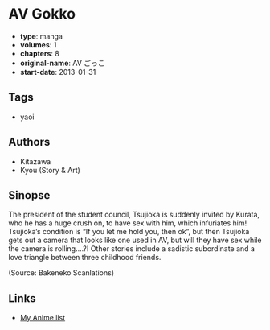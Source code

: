 # AV Gokko

-   **type**: manga
-   **volumes**: 1
-   **chapters**: 8
-   **original-name**: AV ごっこ
-   **start-date**: 2013-01-31

## Tags

-   yaoi

## Authors

-   Kitazawa
-   Kyou (Story & Art)

## Sinopse

The president of the student council, Tsujioka is suddenly invited by Kurata, who he has a huge crush on, to have sex with him, which infuriates him! Tsujioka’s condition is “If you let me hold you, then ok”, but then Tsujioka gets out a camera that looks like one used in AV, but will they have sex while the camera is rolling….?! Other stories include a sadistic subordinate and a love triangle between three childhood friends.

(Source: Bakeneko Scanlations)

## Links

-   [My Anime list](https://myanimelist.net/manga/58043/AV_Gokko)
